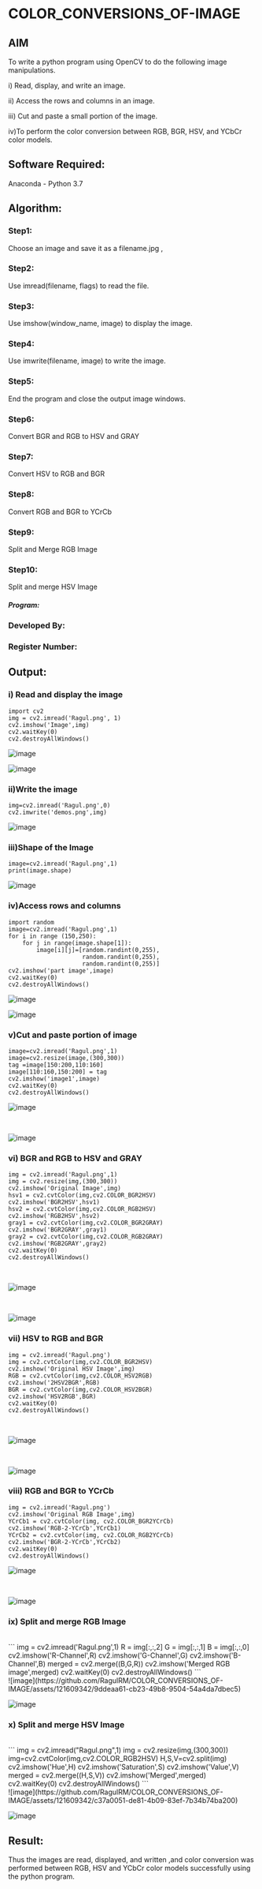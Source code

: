 # COLOR_CONVERSIONS_OF-IMAGE
## AIM
To write a python program using OpenCV to do the following image manipulations.

i) Read, display, and write an image.

ii) Access the rows and columns in an image.

iii) Cut and paste a small portion of the image.

iv)To perform the color conversion between RGB, BGR, HSV, and YCbCr color models.


## Software Required:
Anaconda - Python 3.7
## Algorithm:
### Step1:
Choose an image and save it as a filename.jpg ,
### Step2:
Use imread(filename, flags) to read the file.
### Step3:
Use imshow(window_name, image) to display the image.
### Step4:
Use imwrite(filename, image) to write the image.
### Step5:
End the program and close the output image windows.
### Step6:
Convert BGR and RGB to HSV and GRAY
### Step7:
Convert HSV to RGB and BGR
### Step8:
Convert RGB and BGR to YCrCb
### Step9:
Split and Merge RGB Image
### Step10:
Split and merge HSV Image

##### Program:
### Developed By:
### Register Number: 


## Output:

### i) Read and display the image
```
import cv2
img = cv2.imread('Ragul.png', 1)
cv2.imshow('Image',img)
cv2.waitKey(0)
cv2.destroyAllWindows()
```

![image](https://github.com/RagulRM/COLOR_CONVERSIONS_OF-IMAGE/assets/121609342/e489320c-c867-4d0f-a575-f9f783f9dcc0)



![image](https://github.com/RagulRM/COLOR_CONVERSIONS_OF-IMAGE/assets/121609342/191e19bf-acf1-47cf-8adf-06a9e75213fc)


### ii)Write the image
```
img=cv2.imread('Ragul.png',0)
cv2.imwrite('demos.png',img)
```
![image](https://github.com/RagulRM/COLOR_CONVERSIONS_OF-IMAGE/assets/121609342/3cedbec4-683c-48c5-b18f-ce7b842adfad)


### iii)Shape of the Image
```
image=cv2.imread('Ragul.png',1)
print(image.shape)
```

![image](https://github.com/RagulRM/COLOR_CONVERSIONS_OF-IMAGE/assets/121609342/78386427-e5a7-4e41-8868-4ea1f943e840)

### iv)Access rows and columns
```
import random
image=cv2.imread('Ragul.png',1)
for i in range (150,250):
    for j in range(image.shape[1]):
        image[i][j]=[random.randint(0,255),
                     random.randint(0,255),
                     random.randint(0,255)] 
cv2.imshow('part image',image)
cv2.waitKey(0)
cv2.destroyAllWindows()
```

![image](https://github.com/RagulRM/COLOR_CONVERSIONS_OF-IMAGE/assets/121609342/37df1b38-af23-4486-8836-1a6344c3b6ca)

![image](https://github.com/RagulRM/COLOR_CONVERSIONS_OF-IMAGE/assets/121609342/97e499ee-7c84-483d-a767-0a3646599495)

### v)Cut and paste portion of image
```
image=cv2.imread('Ragul.png',1) 
image=cv2.resize(image,(300,300)) 
tag =image[150:200,110:160] 
image[110:160,150:200] = tag 
cv2.imshow('image1',image) 
cv2.waitKey(0) 
cv2.destroyAllWindows()
```

![image](https://github.com/RagulRM/COLOR_CONVERSIONS_OF-IMAGE/assets/121609342/934f9e37-20bb-47eb-8310-f7a39311883d)

<br>

![image](https://github.com/RagulRM/COLOR_CONVERSIONS_OF-IMAGE/assets/121609342/f443d93a-7ca8-4cf4-8ea0-519fbf9dca1b)



### vi) BGR and RGB to HSV and GRAY
```
img = cv2.imread('Ragul.png',1) 
img = cv2.resize(img,(300,300))
cv2.imshow('Original Image',img)
hsv1 = cv2.cvtColor(img,cv2.COLOR_BGR2HSV) 
cv2.imshow('BGR2HSV',hsv1)
hsv2 = cv2.cvtColor(img,cv2.COLOR_RGB2HSV) 
cv2.imshow('RGB2HSV',hsv2)
gray1 = cv2.cvtColor(img,cv2.COLOR_BGR2GRAY) 
cv2.imshow('BGR2GRAY',gray1)
gray2 = cv2.cvtColor(img,cv2.COLOR_RGB2GRAY) 
cv2.imshow('RGB2GRAY',gray2)
cv2.waitKey(0) 
cv2.destroyAllWindows()
```
<br>

![image](https://github.com/RagulRM/COLOR_CONVERSIONS_OF-IMAGE/assets/121609342/772766e5-f926-4336-bf35-a97439c77bae)


<br>

![image](https://github.com/RagulRM/COLOR_CONVERSIONS_OF-IMAGE/assets/121609342/7a326e9b-5aba-4d1c-9053-c2689925e231)



### vii) HSV to RGB and BGR
```
img = cv2.imread('Ragul.png') 
img = cv2.cvtColor(img,cv2.COLOR_BGR2HSV) 
cv2.imshow('Original HSV Image',img)
RGB = cv2.cvtColor(img,cv2.COLOR_HSV2RGB) 
cv2.imshow('2HSV2BGR',RGB)
BGR = cv2.cvtColor(img,cv2.COLOR_HSV2BGR) 
cv2.imshow('HSV2RGB',BGR)
cv2.waitKey(0) 
cv2.destroyAllWindows()
```
<br>

![image](https://github.com/RagulRM/COLOR_CONVERSIONS_OF-IMAGE/assets/121609342/be6a0c69-9406-4d59-87fe-7ba5b3afa453)


<br>

![image](https://github.com/RagulRM/COLOR_CONVERSIONS_OF-IMAGE/assets/121609342/03020076-cb93-4ff3-b185-da44a10a428d)


### viii) RGB and BGR to YCrCb
```
img = cv2.imread('Ragul.png') 
cv2.imshow('Original RGB Image',img)
YCrCb1 = cv2.cvtColor(img, cv2.COLOR_BGR2YCrCb) 
cv2.imshow('RGB-2-YCrCb',YCrCb1)
YCrCb2 = cv2.cvtColor(img, cv2.COLOR_RGB2YCrCb) 
cv2.imshow('BGR-2-YCrCb',YCrCb2)
cv2.waitKey(0) 
cv2.destroyAllWindows()
```

![image](https://github.com/RagulRM/COLOR_CONVERSIONS_OF-IMAGE/assets/121609342/70c6e450-f110-4dfb-99dc-cd7affc01600)

<br>

![image](https://github.com/RagulRM/COLOR_CONVERSIONS_OF-IMAGE/assets/121609342/efa1d3c9-37ae-4af8-acb0-1f251ebb2c90)


### ix) Split and merge RGB Image
<br>
```
img = cv2.imread('Ragul.png',1) 
R = img[:,:,2] 
G = img[:,:,1] 
B = img[:,:,0]
cv2.imshow('R-Channel',R) 
cv2.imshow('G-Channel',G) 
cv2.imshow('B-Channel',B)
merged = cv2.merge((B,G,R)) 
cv2.imshow('Merged RGB image',merged)
cv2.waitKey(0) 
cv2.destroyAllWindows()
```
<br>
![image](https://github.com/RagulRM/COLOR_CONVERSIONS_OF-IMAGE/assets/121609342/9ddeaa61-cb23-49b8-9504-54a4da7dbec5)


![image](https://github.com/RagulRM/COLOR_CONVERSIONS_OF-IMAGE/assets/121609342/2480a46d-4484-4e16-be15-7f4ac13c1f44)


### x) Split and merge HSV Image
<br>
```
img = cv2.imread("Ragul.png",1) 
img = cv2.resize(img,(300,300)) 
img=cv2.cvtColor(img,cv2.COLOR_RGB2HSV)
H,S,V=cv2.split(img)
cv2.imshow('Hue',H) 
cv2.imshow('Saturation',S) 
cv2.imshow('Value',V)
merged = cv2.merge((H,S,V)) 
cv2.imshow('Merged',merged)
cv2.waitKey(0) 
cv2.destroyAllWindows()
```
<br>
![image](https://github.com/RagulRM/COLOR_CONVERSIONS_OF-IMAGE/assets/121609342/c37a0051-de81-4b09-83ef-7b34b74ba200)


![image](https://github.com/RagulRM/COLOR_CONVERSIONS_OF-IMAGE/assets/121609342/e89e3c8f-8efc-41ab-80d1-1d5b5bc11107)



## Result:
Thus the images are read, displayed, and written ,and color conversion was performed between RGB, HSV and YCbCr color models successfully using the python program.







